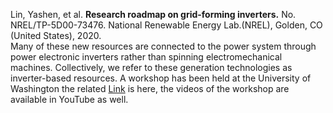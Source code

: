Lin, Yashen, et al. **Research roadmap on grid-forming inverters.** No. NREL/TP-5D00-73476. National Renewable Energy Lab.(NREL), Golden, CO (United States), 2020.
 <br>Many of these new resources are connected to the power system through power electronic inverters rather than spinning electromechanical machines. Collectively, we refer to these generation technologies as inverter-based resources.
A workshop has been held at the University of Washington the related [Link](https://lowinertiagrids.ece.uw.edu/) is here, the videos of the workshop are available in YouTube as well.
